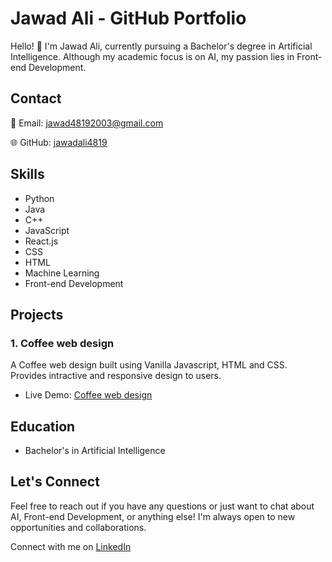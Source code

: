 # Jawad Ali - GitHub Portfolio

Hello! 👋 I'm Jawad Ali, currently pursuing a Bachelor's degree in Artificial Intelligence. Although my academic focus is on AI, my passion lies in Front-end Development.

<!-- ![Profile Picture](url-to-your-profile-picture) <!-- Replace with your profile picture URL -->

## Contact

📧 Email: jawad48192003@gmail.com

🌐 GitHub: [jawadali4819](https://github.com/jawadali4819)

## Skills

- Python
- Java
- C++
- JavaScript
- React.js
- CSS
- HTML
- Machine Learning
- Front-end Development

## Projects

### 1. Coffee web design

A Coffee web design built using Vanilla Javascript, HTML and CSS. Provides intractive and responsive design to users.

- Live Demo: [Coffee web design](https://frabjous-trifle-5055d8.netlify.app/)<!-- Add if applicable -->


## Education

- Bachelor's in Artificial Intelligence

## Let's Connect

Feel free to reach out if you have any questions or just want to chat about AI, Front-end Development, or anything else! I'm always open to new opportunities and collaborations.

Connect with me on <a href="https://www.linkedin.com/in/jawad-ali-shahid" target="_blank">LinkedIn</a> <!-- Add if applicable -->
